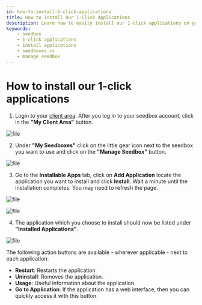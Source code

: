 ```yaml
---
id: how-to-install-1-click-applications
title: How to Install Our 1-Click Applications
description: Learn how to easily install our 1-click applications on your seedbox with this step-by-step guide.
keywords:
    - seedbox
    - 1-click applications
    - install applications
    - seedboxes.cc
    - manage seedbox
---
```


# How to install our 1-click applications

1. Login to your [client area](https://seedboxes.cc/client/dashboard).
 After you log in to your seedbox account, click in the **"My Client Area"** button.

![file](https://rapiddot-support-community-uploads.s3.amazonaws.com/uploads/image-1491564866983.jpeg)

2. Under **"My Seedboxes"** click on the little gear icon next to the seedbox you want to use and click on the **"Manage Seedbox"** button.

![file](https://rapiddot-support-community-uploads.s3.amazonaws.com/uploads/image-1491564913832.jpg)

3. Go to the **Installable Apps** tab, click on **Add Application** locate the application you want to install and click **Install**. Wait a minute until the installation completes. You may need to refresh the page.

![file](https://rapiddot-support-community-uploads.s3.amazonaws.com/uploads/image-1491564954776.jpg)

![file](https://rapiddot-support-community-uploads.s3.amazonaws.com/uploads/image-1491564978563.jpg)

4. The application which you choose to install should now be listed under **"Installed Applications"**.

![file](https://rapiddot-support-community-uploads.s3.amazonaws.com/uploads/image-1491565009632.jpg)

The following action buttons are available - wherever applicable - next to each application:

* **Restart**: Restarts the application
* **Uninstall**: Removes the application.
* **Usage**: Useful information about the application
* **Go to Application**: If the application has a web interface, then you can quickly access it with this button.